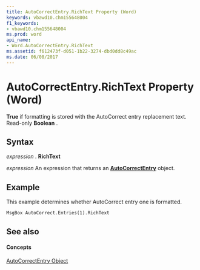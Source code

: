 ```yaml
---
title: AutoCorrectEntry.RichText Property (Word)
keywords: vbawd10.chm155648004
f1_keywords:
- vbawd10.chm155648004
ms.prod: word
api_name:
- Word.AutoCorrectEntry.RichText
ms.assetid: f612473f-d051-1b22-3274-dbd0dd8c49ac
ms.date: 06/08/2017
---
```



# AutoCorrectEntry.RichText Property (Word)

 **True** if formatting is stored with the AutoCorrect entry replacement text. Read-only **Boolean** .


## Syntax

 _expression_ . **RichText**

 _expression_ An expression that returns an **[AutoCorrectEntry](Word.AutoCorrectEntry.md)** object.


## Example

This example determines whether AutoCorrect entry one is formatted.


```vb
MsgBox AutoCorrect.Entries(1).RichText
```


## See also


#### Concepts


[AutoCorrectEntry Object](Word.AutoCorrectEntry.md)

